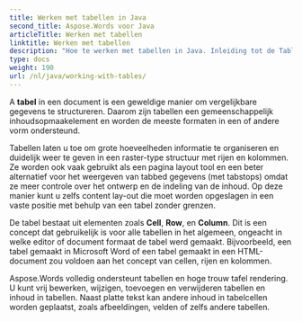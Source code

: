 ```yaml
---
title: Werken met tabellen in Java
second_title: Aspose.Words voor Java
articleTitle: Werken met tabellen
linktitle: Werken met tabellen
description: "Hoe te werken met tabellen in Java. Inleiding tot de Table node concepten in Aspose.Words voor Java."
type: docs
weight: 190
url: /nl/java/working-with-tables/
---
```


A **tabel** in een document is een geweldige manier om vergelijkbare gegevens te structureren. Daarom zijn tabellen een gemeenschappelijk inhoudsopmaakelement en worden de meeste formaten in een of andere vorm ondersteund.

Tabellen laten u toe om grote hoeveelheden informatie te organiseren en duidelijk weer te geven in een raster-type structuur met rijen en kolommen. Ze worden ook vaak gebruikt als een pagina layout tool en een beter alternatief voor het weergeven van tabbed gegevens (met tabstops) omdat ze meer controle over het ontwerp en de indeling van de inhoud. Op deze manier kunt u zelfs content lay-out die moet worden opgeslagen in een vaste positie met behulp van een tabel zonder grenzen.

De tabel bestaat uit elementen zoals **Cell**, **Row**, en **Column**. Dit is een concept dat gebruikelijk is voor alle tabellen in het algemeen, ongeacht in welke editor of document formaat de tabel werd gemaakt. Bijvoorbeeld, een tabel gemaakt in Microsoft Word of een tabel gemaakt in een HTML-document zou voldoen aan het concept van cellen, rijen en kolommen.

Aspose.Words volledig ondersteunt tabellen en hoge trouw tafel rendering. U kunt vrij bewerken, wijzigen, toevoegen en verwijderen tabellen en inhoud in tabellen. Naast platte tekst kan andere inhoud in tabelcellen worden geplaatst, zoals afbeeldingen, velden of zelfs andere tabellen.